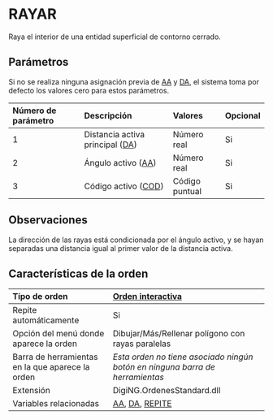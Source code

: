 # RAYAR

Raya el interior de una entidad superficial de contorno cerrado.

## Parámetros

Si no se realiza ninguna asignación previa de [AA](/digi3d-net/referencia/ventana-de-dibujo/ordenes/r/AA.html) y [DA](/digi3d-net/referencia/ventana-de-dibujo/ordenes/r/DA.html), el sistema toma por defecto los valores cero para estos parámetros.

| Número de parámetro | Descripción | Valores | Opcional |
| :--- | :--- | :--- | :--- |
| 1 | Distancia activa principal \([DA](/digi3d-net/referencia/ventana-de-dibujo/ordenes/r/DA.html)\) | Número real | Si |
| 2 | Ángulo activo \([AA](/digi3d-net/referencia/ventana-de-dibujo/ordenes/r/AA.html)\) | Número real | Si |
| 3 | Código activo \([COD](/digi3d-net/referencia/ventana-de-dibujo/ordenes/r/COD.html)\) | Código puntual | Si |

## Observaciones

La dirección de las rayas está condicionada por el ángulo activo, y se hayan separadas una distancia igual al primer valor de la distancia activa.

## Características de la orden

| Tipo de orden | [Orden interactiva](rayar.md) |
| :--- | :--- |
| Repite automáticamente | Si |
| Opción del menú donde aparece la orden | Dibujar/Más/Rellenar polígono con rayas paralelas |
| Barra de herramientas en la que aparece la orden | _Esta orden no tiene asociado ningún botón en ninguna barra de herramientas_ |
| Extensión | DigiNG.OrdenesStandard.dll |
| Variables relacionadas | [AA](/digi3d-net/referencia/ventana-de-dibujo/ordenes/r/AA.html), [DA](/digi3d-net/referencia/ventana-de-dibujo/ordenes/r/DA.html), [REPITE](/digi3d-net/referencia/ventana-de-dibujo/ordenes/r/REPITE.html) |


